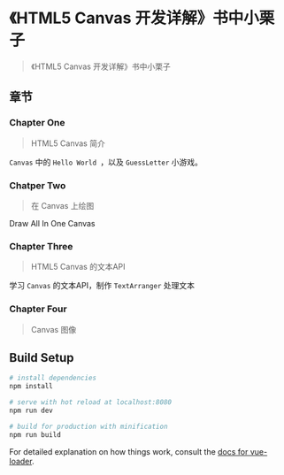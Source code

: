 # 《HTML5 Canvas 开发详解》书中小栗子

> 《HTML5 Canvas 开发详解》书中小栗子

## 章节

### Chapter One

> HTML5 Canvas 简介

`Canvas` 中的 `Hello World `，以及 `GuessLetter` 小游戏。

### Chatper Two

> 在 Canvas 上绘图

Draw All In One Canvas

### Chapter Three

> HTML5 Canvas 的文本API

学习 `Canvas` 的文本API，制作 `TextArranger` 处理文本

### Chapter Four

> Canvas 图像

## Build Setup

``` bash
# install dependencies
npm install

# serve with hot reload at localhost:8080
npm run dev

# build for production with minification
npm run build
```

For detailed explanation on how things work, consult the [docs for vue-loader](http://vuejs.github.io/vue-loader).
